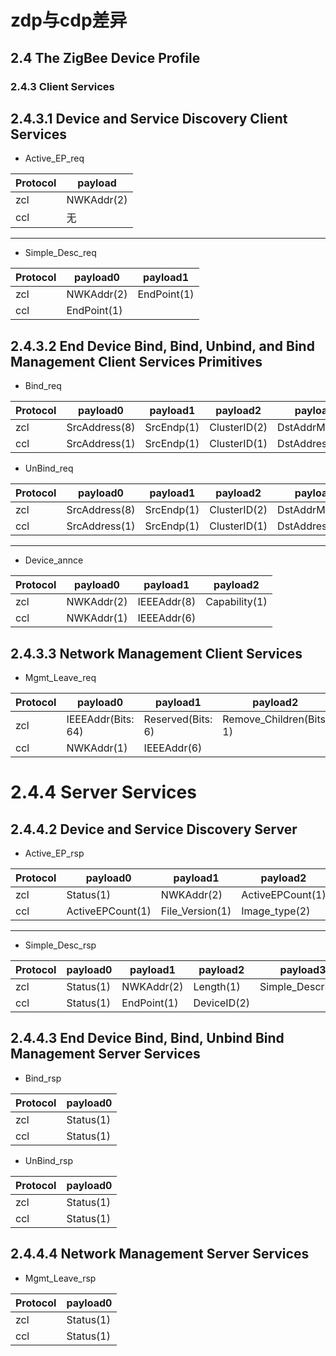 # zdp与cdp差异

## 2.4  The ZigBee Device Profile

### 2.4.3  Client Services  #

2.4.3.1  Device and Service Discovery Client Services 
----------

- Active_EP_req

Protocol|payload
--|--
zcl|NWKAddr(2)
ccl|无


----------
- Simple_Desc_req

Protocol|payload0|payload1
--|--|--
zcl|NWKAddr(2)|EndPoint(1)
ccl|EndPoint(1)

2.4.3.2  End Device Bind, Bind, Unbind, and Bind Management Client Services Primitives
----------
- Bind_req

Protocol|payload0|payload1|payload2|payload3|payload4|payload5
--|--|--|--|--|--|--
zcl|SrcAddress(8)| SrcEndp(1) | ClusterID(2)  |DstAddrMode(1)  |DstAddress(2/8)  |DstEndp(1)
ccl|SrcAddress(1) | SrcEndp(1) | ClusterID(1)| DstAddress(1) | DstEndp(1)

- UnBind_req

Protocol|payload0|payload1|payload2|payload3|payload4|payload5
--|--|--|--|--|--|--
zcl|SrcAddress(8)| SrcEndp(1) | ClusterID(2)  |DstAddrMode(1)  |DstAddress(2/8)  |DstEndp(1)
ccl|SrcAddress(1) | SrcEndp(1) | ClusterID(1)| DstAddress(1) | DstEndp(1)

----------
- Device_annce

Protocol|payload0|payload1|payload2
--|--|--|--
zcl|NWKAddr(2) | IEEEAddr(8) | Capability(1) 
ccl|NWKAddr(1) | IEEEAddr(6)

2.4.3.3  Network Management Client Services
----------
- Mgmt_Leave_req

Protocol|payload0|payload1|payload2|payload3
--|--|--|--|--
zcl|IEEEAddr(Bits: 64)| Reserved(Bits: 6) | Remove_Children(Bits: 1) | Rejoin(Bits: 1)
ccl|NWKAddr(1) | IEEEAddr(6)




# 2.4.4  Server Services  #

2.4.4.2  Device and Service Discovery Server 
----------
- Active_EP_rsp

Protocol|payload0|payload1|payload2|payload3
--|--|--|--|--
zcl|Status(1)|  NWKAddr(2) | ActiveEPCount(1) | ActiveEPList[]
ccl|ActiveEPCount(1)|  File_Version(1) |Image_type(2)


----------
- Simple_Desc_rsp

Protocol|payload0|payload1|payload2|payload3
--|--|--|--|--
zcl|Status(1)|  NWKAddr(2) | Length(1) | Simple_Descriptor 
ccl|Status(1)  |EndPoint(1)|  DeviceID(2)


2.4.4.3  End Device Bind, Bind, Unbind Bind Management Server Services
----------
- Bind_rsp

Protocol|payload0
--|--
zcl|Status(1)
ccl|Status(1)

- UnBind_rsp

Protocol|payload0
--|--
zcl|Status(1)
ccl|Status(1)

2.4.4.4  Network Management Server Services
----------
- Mgmt_Leave_rsp

Protocol|payload0
--|--
zcl|Status(1)
ccl|Status(1)
